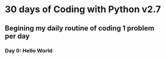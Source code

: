 # 30 days of Coding with Python v2.7

## Begining my daily routine of coding 1 problem per day

### Day 0: Hello World
